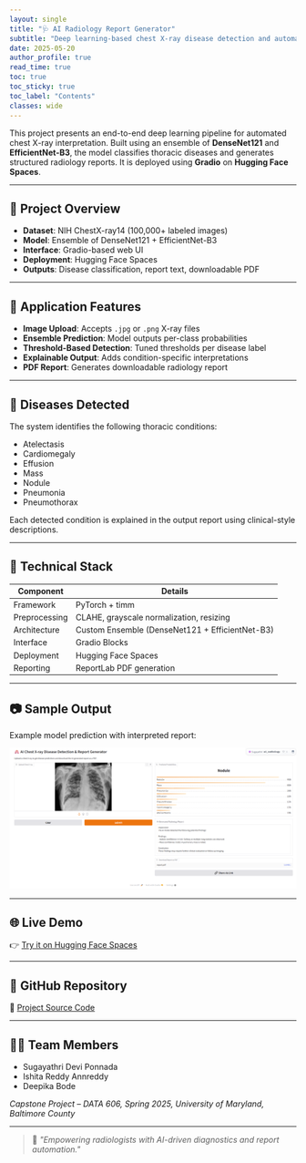 ```yaml
---
layout: single
title: "🩺 AI Radiology Report Generator"
subtitle: "Deep learning-based chest X-ray disease detection and automated report generation"
date: 2025-05-20
author_profile: true
read_time: true
toc: true
toc_sticky: true
toc_label: "Contents"
classes: wide
---
```


This project presents an end-to-end deep learning pipeline for automated chest X-ray interpretation. Built using an ensemble of **DenseNet121** and **EfficientNet-B3**, the model classifies thoracic diseases and generates structured radiology reports. It is deployed using **Gradio** on **Hugging Face Spaces**.

---

## 🧠 Project Overview

- **Dataset**: NIH ChestX-ray14 (100,000+ labeled images)
- **Model**: Ensemble of DenseNet121 + EfficientNet-B3
- **Interface**: Gradio-based web UI
- **Deployment**: Hugging Face Spaces
- **Outputs**: Disease classification, report text, downloadable PDF

---

## 🚀 Application Features

- **Image Upload**: Accepts `.jpg` or `.png` X-ray files
- **Ensemble Prediction**: Model outputs per-class probabilities
- **Threshold-Based Detection**: Tuned thresholds per disease label
- **Explainable Output**: Adds condition-specific interpretations
- **PDF Report**: Generates downloadable radiology report

---

## 🔬 Diseases Detected

The system identifies the following thoracic conditions:

- Atelectasis
- Cardiomegaly
- Effusion
- Mass
- Nodule
- Pneumonia
- Pneumothorax

Each detected condition is explained in the output report using clinical-style descriptions.

---

## 🧪 Technical Stack

| Component     | Details                                      |
|---------------|----------------------------------------------|
| Framework     | PyTorch + timm                              |
| Preprocessing | CLAHE, grayscale normalization, resizing    |
| Architecture  | Custom Ensemble (DenseNet121 + EfficientNet-B3) |
| Interface     | Gradio Blocks                               |
| Deployment    | Hugging Face Spaces                         |
| Reporting     | ReportLab PDF generation                    |

---

## 📷 Sample Output

Example model prediction with interpreted report:

![Sample Output](../assets/images/Sample_Output.png)

---

## 🌐 Live Demo

👉 [Try it on Hugging Face Spaces](https://huggingface.co/spaces/Sugayathri/ai_radiology)

---

## 📎 GitHub Repository

🔗 [Project Source Code](https://github.com/sugayathriponnada/DS606_TeamF_Ponnada_Annreddy_Bode_AI-RADIOLOGY_P3Final)

---

## 👩‍💻 Team Members

- Sugayathri Devi Ponnada  
- Ishita Reddy Annreddy  
- Deepika Bode  

_Capstone Project – DATA 606, Spring 2025, University of Maryland, Baltimore County_

---

> 💬 _"Empowering radiologists with AI-driven diagnostics and report automation."_
